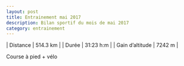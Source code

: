 ```yaml
---
layout: post
title: Entrainement mai 2017
description: Bilan sportif du mois de mai 2017
category: entrainement
---
```


| Distance         | 514.3 km      |
| Durée            | 31:23 h:m     |
| Gain d’altitude  | 7242 m        |

Course à pied + vélo
